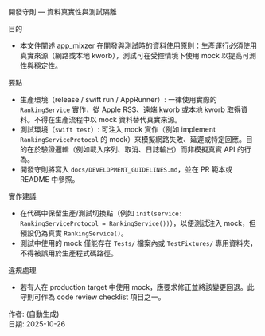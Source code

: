 開發守則 — 資料真實性與測試隔離

目的
- 本文件闡述 app_mixzer 在開發與測試時的資料使用原則：生產運行必須使用真實來源（網路或本地 kworb），測試可在受控情境下使用 mock 以提高可測性與穩定性。

要點
- 生產環境（release / swift run / AppRunner）: 一律使用實際的 `RankingService` 實作，從 Apple RSS、遠端 kworb 或本地 kworb 取得資料。不得在生產流程中以 mock 資料替代真實來源。
- 測試環境（`swift test`）: 可注入 mock 實作（例如 implement `RankingServiceProtocol` 的 mock）來模擬網路失敗、延遲或特定回應。目的在於驗證邏輯（例如載入序列、取消、日誌輸出）而非模擬真實 API 的行為。
- 開發守則將寫入 `docs/DEVELOPMENT_GUIDELINES.md`，並在 PR 範本或 README 中參照。

實作建議
- 在代碼中保留生產/測試切換點（例如 `init(service: RankingServiceProtocol = RankingService())`），以便測試注入 mock，但預設仍為真實 `RankingService()`。
- 測試中使用的 mock 僅能存在 `Tests/` 檔案內或 `TestFixtures/` 專用資料夾，不得被誤用於生產程式碼路徑。

違規處理
- 若有人在 production target 中使用 mock，應要求修正並將該變更回退。此守則可作為 code review checklist 項目之一。

作者: (自動生成)  
日期: 2025-10-26
